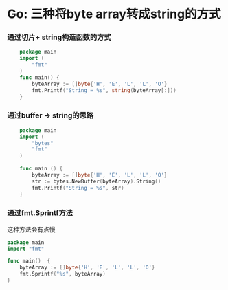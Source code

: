 # Go: 三种将byte array转成string的方式

### 通过切片+ string构造函数的方式

```go
    package main
    import (
        "fmt"
    )
    func main() {
        byteArray := []byte{'H', 'E', 'L', 'L', 'O'}
        fmt.Printf("String = %s", string(byteArray[:]))
    }       
```

### 通过buffer -> string的思路

```go
    package main
    import (
        "bytes"
        "fmt"
    )
    
    func main () {
        byteArray := []byte{'H', 'E', 'L', 'L', 'O'}
        str := bytes.NewBuffer(byteArray).String()
        fmt.Printf("String = %s", str)
    }
```

### 通过fmt.Sprintf方法
这种方法会有点慢

```go
package main
import "fmt"

func main()  {
    byteArray := []byte{'H', 'E', 'L', 'L', 'O'}
    fmt.Sprintf("%s", byteArray)
}
```